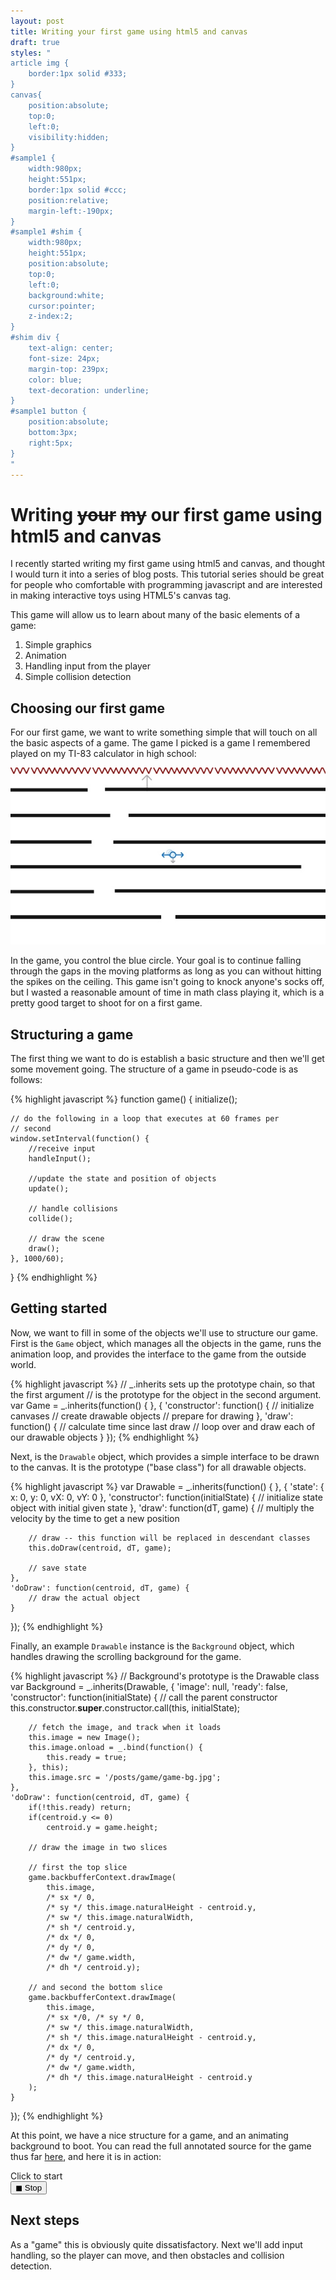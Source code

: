 ```yaml
---
layout: post
title: Writing your first game using html5 and canvas
draft: true
styles: "
article img {
    border:1px solid #333;
}
canvas{
    position:absolute;
    top:0;
    left:0;
    visibility:hidden;
}
#sample1 {
    width:980px;
    height:551px;
    border:1px solid #ccc;
    position:relative;
    margin-left:-190px;
}
#sample1 #shim {
    width:980px;
    height:551px;
    position:absolute;
    top:0;
    left:0;
    background:white;
    cursor:pointer;
    z-index:2;
}
#shim div {
    text-align: center;
    font-size: 24px;
    margin-top: 239px;
    color: blue;
    text-decoration: underline;
}
#sample1 button {
    position:absolute;
    bottom:3px;
    right:5px;
}
"
---
```


# Writing <del>your</del> <del>my</del> our first game using html5 and canvas

I recently started writing my first game using html5 and canvas, and thought
I would turn it into a series of blog posts. This tutorial series should be 
great for people who comfortable with programming javascript and are interested
in making interactive toys using HTML5's canvas tag.

This game will allow us to learn about many of the basic elements of a game:

1. Simple graphics
1. Animation
3. Handling input from the player
2. Simple collision detection

## Choosing our first game

For our first game, we want to write something simple that will touch on all the 
basic aspects of a game. The game I picked is a
game I remembered played on my TI-83 calculator in high school:

![game concept.](/media/falling.mockup.jpeg)

In the game, you control the blue circle. Your goal is to continue falling through the 
gaps in the moving platforms as long as you can without hitting the spikes on the
ceiling. This game isn't going to knock anyone's socks off, but I wasted a reasonable 
amount of time in math class playing it, which is a pretty good target to shoot for on a 
first game.

## Structuring a game

The first thing we want to do is establish a basic structure and then we'll get some 
movement going. The structure of a game in pseudo-code is as follows:

{% highlight javascript %}
function game() {
    initialize();

    // do the following in a loop that executes at 60 frames per 
    // second
    window.setInterval(function() {
        //receive input 
        handleInput();

        //update the state and position of objects
        update();

        // handle collisions
        collide();

        // draw the scene
        draw();
    }, 1000/60);
}
{% endhighlight %}

## Getting started

Now, we want to fill in some of the objects we'll use to structure our game. First is
the `Game` object, which manages all the objects in the game, runs the animation loop, 
and provides the interface to the game from the outside world.

{% highlight javascript %}
// _.inherits sets up the prototype chain, so that the first argument 
// is the prototype for the object in the second argument.
var Game = _.inherits(function() { }, {
    'constructor': function() {
        // initialize canvases
        // create drawable objects
        // prepare for drawing
    }, 
    'draw': function() {
        // calculate time since last draw
        // loop over and draw each of our drawable objects
    }
});
{% endhighlight %}

Next, is the `Drawable` object, which provides a simple interface to be drawn to the 
canvas. It is the prototype ("base class") for all drawable objects.


{% highlight javascript %}
var Drawable = _.inherits(function() { }, {
    'state': { x: 0, y: 0, vX: 0, vY: 0 },
    'constructor': function(initialState) {
        // initialize state object with initial given state
    },
    'draw': function(dT, game) {
        // multiply the velocity by the time to get a new position

        // draw -- this function will be replaced in descendant classes
        this.doDraw(centroid, dT, game);

        // save state
    },
    'doDraw': function(centroid, dT, game) {
        // draw the actual object
    }
});
{% endhighlight %}

Finally, an example `Drawable` instance is the `Background` object, which handles drawing
the scrolling background for the game.

{% highlight javascript %}
// Background's prototype is the Drawable class
var Background = _.inherits(Drawable, {
    'image': null,
    'ready': false,
    'constructor': function(initialState) {
        // call the parent constructor
        this.constructor.__super__.constructor.call(this, initialState);

        // fetch the image, and track when it loads
        this.image = new Image();
        this.image.onload = _.bind(function() {
            this.ready = true;
        }, this);
        this.image.src = '/posts/game/game-bg.jpg';
    },
    'doDraw': function(centroid, dT, game) {
        if(!this.ready) return;
        if(centroid.y <= 0) 
            centroid.y = game.height;

        // draw the image in two slices

        // first the top slice
        game.backbufferContext.drawImage(
            this.image, 
            /* sx */ 0, 
            /* sy */ this.image.naturalHeight - centroid.y, 
            /* sw */ this.image.naturalWidth, 
            /* sh */ centroid.y, 
            /* dx */ 0, 
            /* dy */ 0, 
            /* dw */ game.width, 
            /* dh */ centroid.y);

        // and second the bottom slice 
        game.backbufferContext.drawImage(
            this.image, 
            /* sx */0, /* sy */ 0, 
            /* sw */ this.image.naturalWidth,
            /* sh */ this.image.naturalHeight - centroid.y, 
            /* dx */ 0,
            /* dy */ centroid.y,
            /* dw */ game.width,
            /* dh */ this.image.naturalHeight - centroid.y
        );
    }
});
{% endhighlight %}

At this point, we have a nice structure for a game, and an animating background to boot.
You can read the full annotated source for the game  thus far [here](here), and here it 
is in action:


<div id="sample1">
    <div id="shim"> 
        <div>Click to start</div>
    </div>
    <canvas width="980" height="551">
    </canvas>
    <canvas width="980" height="551">
    </canvas>
    <button id="stop">◼ Stop</button>
</div>
<script src="http://documentcloud.github.com/underscore/underscore-min.js"> </script>
<script src="/posts/game/week1.js"> </script>
<script>
    var game = new Game();
    document.getElementById('shim').onclick = function() {
        this.style.display = 'none';
        game.draw();
    };

    document.getElementById('stop').onclick = function() {
        game.stop = true;
    };
</script>

## Next steps

As a "game" this is obviously quite dissatisfactory. Next we'll add input handling, so 
the player can move, and then obstacles and collision detection.
